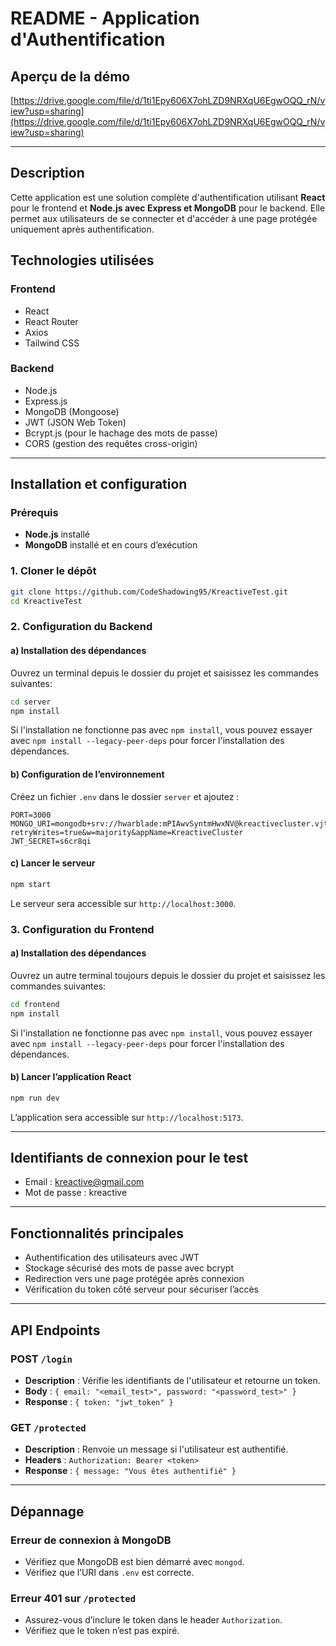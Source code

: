 # README - Application d'Authentification

## Aperçu de la démo
[https://drive.google.com/file/d/1ti1Epy606X7ohLZD9NRXqU6EgwOQQ_rN/view?usp=sharing](https://drive.google.com/file/d/1ti1Epy606X7ohLZD9NRXqU6EgwOQQ_rN/view?usp=sharing)

---

## Description

Cette application est une solution complète d'authentification utilisant **React** pour le frontend et **Node.js avec Express et MongoDB** pour le backend. Elle permet aux utilisateurs de se connecter et d'accéder à une page protégée uniquement après authentification.

## Technologies utilisées

### Frontend

- React
- React Router
- Axios
- Tailwind CSS

### Backend

- Node.js
- Express.js
- MongoDB (Mongoose)
- JWT (JSON Web Token)
- Bcrypt.js (pour le hachage des mots de passe)
- CORS (gestion des requêtes cross-origin)

---

## Installation et configuration

### Prérequis

- **Node.js** installé
- **MongoDB** installé et en cours d’exécution

### 1. Cloner le dépôt

```sh
git clone https://github.com/CodeShadowing95/KreactiveTest.git
cd KreactiveTest
```

### 2. Configuration du Backend

#### a) Installation des dépendances

Ouvrez un terminal depuis le dossier du projet et saisissez les commandes suivantes:

```sh
cd server
npm install
```

Si l'installation ne fonctionne pas avec `npm install`, vous pouvez essayer avec `npm install --legacy-peer-deps` pour forcer l'installation des dépendances.

#### b) Configuration de l’environnement

Créez un fichier `.env` dans le dossier `server` et ajoutez :

```env
PORT=3000
MONGO_URI=mongodb+srv://hwarblade:mPIAwvSyntmHwxNV@kreactivecluster.vjtuq.mongodb.net/?retryWrites=true&w=majority&appName=KreactiveCluster
JWT_SECRET=s6cr8qi
```

#### c) Lancer le serveur

```sh
npm start
```

Le serveur sera accessible sur `http://localhost:3000`.

### 3. Configuration du Frontend

#### a) Installation des dépendances

Ouvrez un autre terminal toujours depuis le dossier du projet et saisissez les commandes suivantes:

```sh
cd frontend
npm install
```

Si l'installation ne fonctionne pas avec `npm install`, vous pouvez essayer avec `npm install --legacy-peer-deps` pour forcer l'installation des dépendances.

#### b) Lancer l’application React

```sh
npm run dev
```

L’application sera accessible sur `http://localhost:5173`.

---

## Identifiants de connexion pour le test
- Email : kreactive@gmail.com
- Mot de passe : kreactive

---

## Fonctionnalités principales

- Authentification des utilisateurs avec JWT
- Stockage sécurisé des mots de passe avec bcrypt
- Redirection vers une page protégée après connexion
- Vérification du token côté serveur pour sécuriser l’accès

---

## API Endpoints

### **POST** `/login`

- **Description** : Vérifie les identifiants de l'utilisateur et retourne un token.
- **Body** : `{ email: "<email_test>", password: "<password_test>" }`
- **Response** : `{ token: "jwt_token" }`

### **GET** `/protected`

- **Description** : Renvoie un message si l'utilisateur est authentifié.
- **Headers** : `Authorization: Bearer <token>`
- **Response** : `{ message: "Vous êtes authentifié" }`

---

## Dépannage

### Erreur de connexion à MongoDB

- Vérifiez que MongoDB est bien démarré avec `mongod`.
- Vérifiez que l’URI dans `.env` est correcte.

### Erreur 401 sur `/protected`

- Assurez-vous d’inclure le token dans le header `Authorization`.
- Vérifiez que le token n’est pas expiré.
